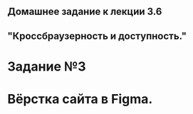## Домашнее задание к лекции 3.6

## "Кроссбраузерность и доступность."

# Задание №3

# Вёрстка сайта в Figma.
